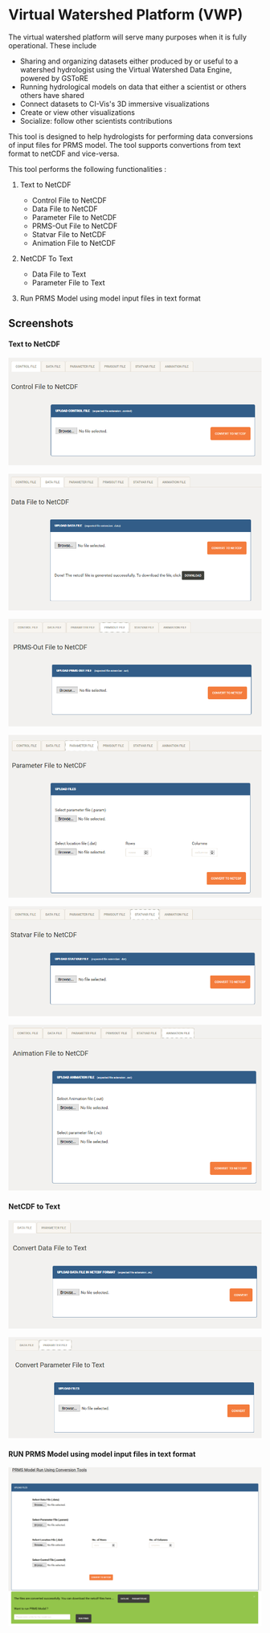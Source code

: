 # Virtual Watershed Platform (VWP)

The virtual watershed platform will serve many purposes when it is fully
operational. These include 

- Sharing and organizing datasets either produced by or useful to a watershed
  hydrologist using the Virtual Watershed Data Engine, powered by GSToRE
- Running hydrological models on data that either a scientist or others others have shared
- Connect datasets to CI-Vis's 3D immersive visualizations
- Create or view other visualizations
- Socialize: follow other scientists contributions

This tool is designed to help hydrologists for performing data conversions of input files for PRMS model.
The tool supports convertions from text format to netCDF and vice-versa.

This tool performs the following functionalities :
1) Text to NetCDF
   * Control File to NetCDF
   * Data File to NetCDF
   * Parameter File to NetCDF
   * PRMS-Out File to NetCDF
   * Statvar File to NetCDF
   * Animation File to NetCDF
   
2) NetCDF To Text
   * Data File to Text 
   * Parameter File to Text

3) Run PRMS Model using model input files in text format

## Screenshots ##

####  Text to NetCDF    ####
![Alt text](app/static/cn.PNG?raw=true "Title")

![Alt text](app/static/dn.PNG?raw=true "Title")

![Alt text](app/static/pn.PNG?raw=true "Title")

![Alt text](app/static/parn.PNG?raw=true "Title")

![Alt text](app/static/sn.PNG?raw=true "Title")

![Alt text](app/static/an.png?raw=true "Title")

####  NetCDF to Text    ####

![Alt text](app/static/dt.PNG?raw=true "Title")

![Alt text](app/static/pt.PNG?raw=true "Title")

####  RUN PRMS Model using model input files in text format    ####

![Alt text](app/static/prmscon.png?raw=true "Title")
